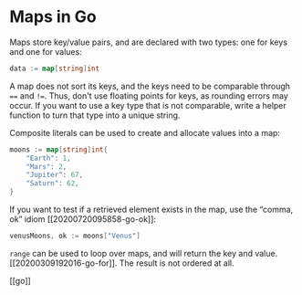 # Maps in Go

Maps store key/value pairs, and are declared with two types: one for keys and one for values:
```go
data := map[string]int
```
A map does not sort its keys, and the keys need to be comparable through `==` and `!=`. Thus, don't use floating points for keys, as rounding errors may occur. If you want to use a key type that is not comparable, write a helper function to turn that type into a unique string.

Composite literals can be used to create and allocate values into a map:
```go
moons := map[string]int{
    "Earth": 1,
    "Mars": 2, 
    "Jupiter": 67,
    "Saturn": 62,
}
```

If you want to test if a retrieved element exists in the map, use the “comma, ok” idiom [[20200720095858-go-ok]]:
```go
venusMoons, ok := moons["Venus"]
```

`range` can be used to loop over maps, and will return the key and value. [[20200309192016-go-for]]. The result is not ordered at all.

[[go]]
